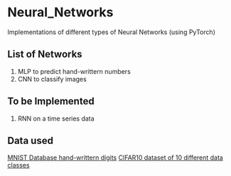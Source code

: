 # Neural_Networks
Implementations of different types of Neural Networks (using PyTorch)

## List of Networks
1. MLP to predict hand-writtern numbers 
2. CNN to classify images

## To be Implemented
1. RNN on a time series data

## Data used
[MNIST Database hand-writtern digits](http://yann.lecun.com/exdb/mnist/)
[CIFAR10 dataset of 10 different data classes](https://www.cs.toronto.edu/~kriz/cifar.html)


